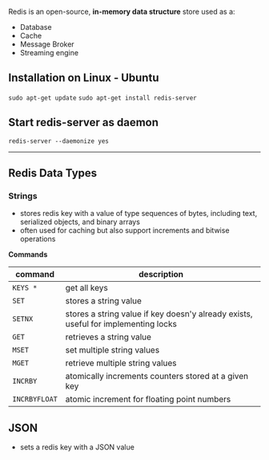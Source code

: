 Redis is an open-source, **in-memory data structure** store used as a:
- Database
- Cache
- Message Broker
- Streaming engine
## Installation on Linux - Ubuntu
`sudo apt-get update`
`sudo apt-get install redis-server`

## Start redis-server as daemon
`redis-server --daemonize yes`

---

## Redis Data Types
### Strings
* stores redis key with a value of type sequences of bytes, including text, serialized objects, and binary arrays
* often used for caching but also support increments and bitwise operations

**Commands**

|command|description|
|---|---|
|`KEYS *` |get all keys|
|`SET`|stores a string value|
|`SETNX`|stores a string value if key doesn'y already exists, useful for implementing locks|
|`GET`|retrieves a string value|
|`MSET`|set multiple string values|
|`MGET`|retrieve multiple string values|
|`INCRBY`|atomically increments counters stored at a given key|
|`INCRBYFLOAT`|atomic increment for floating point numbers|


## JSON
* sets a redis key with a JSON value